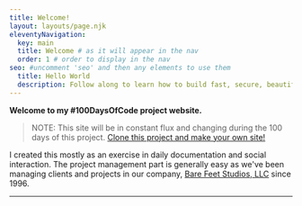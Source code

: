 ```yaml
---
title: Welcome!
layout: layouts/page.njk
eleventyNavigation:
  key: main
  title: Welcome # as it will appear in the nav
  order: 1 # order to display in the nav
seo: #uncomment 'seo' and then any elements to use them
  title: Hello World
  description: Follow along to learn how to build fast, secure, beautiful static websites using 11ty and TailwindCSS.
---
```


**Welcome to my #100DaysOfCode project website.**

> NOTE: This site will be in constant flux and changing during the 100 days of this project.
> [Clone this project and make your own site!](https://github.com/shanerobinson/sr-100daysofcode)

I created this mostly
as an exercise in daily documentation and social interaction. The project
management part is generally easy as we've been managing clients and projects in
our company, [Bare Feet Studios, LLC](https://www.barefeetstudios.com) since 1996.

---
